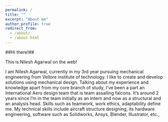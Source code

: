 ```yaml
---
permalink: /
title: ""
excerpt: "About me"
author_profile: true
redirect_from: 
  - /about/
  - /about.html
---
```

##Hi there!##

This is Nilesh Agarwal on the web!


I am Nilesh Agarwal, currently in my 3rd year pursuing mechanical engineering from Vellore institute of technology. I like to create and develop solutions using mechanical design. Talking about my experience and knowledge apart from my core branch of study, I’ve been a part an International Aero design team that is team assailing falcons. It’s around 2 years since I’m in the team initially as an intern and now as a structural and an analysis head. Skills such as teamwork, work ethics, adaptability define me. My technical skills include aircraft structure designing, its hardware engineering, software such as Solidworks, Ansys, Blender, Illustrator, etc.,


